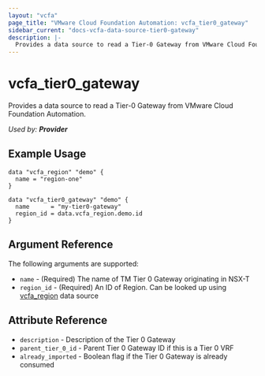 ```yaml
---
layout: "vcfa"
page_title: "VMware Cloud Foundation Automation: vcfa_tier0_gateway"
sidebar_current: "docs-vcfa-data-source-tier0-gateway"
description: |-
  Provides a data source to read a Tier-0 Gateway from VMware Cloud Foundation Automation.
---
```


# vcfa\_tier0\_gateway

Provides a data source to read a Tier-0 Gateway from VMware Cloud Foundation Automation.

_Used by: **Provider**_

## Example Usage

```hcl
data "vcfa_region" "demo" {
  name = "region-one"
}

data "vcfa_tier0_gateway" "demo" {
  name      = "my-tier0-gateway"
  region_id = data.vcfa_region.demo.id
}
```

## Argument Reference

The following arguments are supported:

* `name` - (Required) The name of TM Tier 0 Gateway originating in NSX-T 
* `region_id` - (Required) An ID of Region. Can be looked up using
  [vcfa_region](/providers/vmware/vcfa/latest/docs/data-sources/region) data source

## Attribute Reference

* `description` - Description of the Tier 0 Gateway
* `parent_tier_0_id` - Parent Tier 0 Gateway ID if this is a Tier 0 VRF
* `already_imported` - Boolean flag if the Tier 0 Gateway is already consumed
